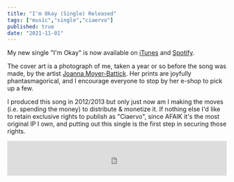 ```yaml
---
title: "I'm Okay (Single) Released"
tags: ["music","single","ciaervo"]
published: true
date: "2021-11-01"
---
```


My new single "I'm Okay" is now available on [iTunes](https://music.apple.com/us/artist/1592784321) and [Spotify](https://open.spotify.com/album/30wB0mfWHwiLfcIVgszAJ6?si=lNNnH8vKR4KpSq_LMfS6VQ). 

The cover art is a photograph of me, taken a year or so before the song was made, by the artist [Joanna Moyer-Battick](https://www.jomoyerbattick.com/). Her prints are joyfully phantasmagorical, and I encourage everyone to stop by her e-shop to pick up a few. 

I produced this song in 2012/2013 but only just now am I making the moves (i.e. spending the money) to distribute & monetize it. If nothing else I'd like to retain exclusive rights to publish as "Ciaervo", since AFAIK it's the most original IP I own, and putting out this single is the first step in securing those rights. 


<iframe src="https://open.spotify.com/embed/album/30wB0mfWHwiLfcIVgszAJ6?theme=0" width="100%" height="80" frameBorder="0" allowfullscreen="" allow="autoplay; clipboard-write; encrypted-media; fullscreen; picture-in-picture"></iframe>